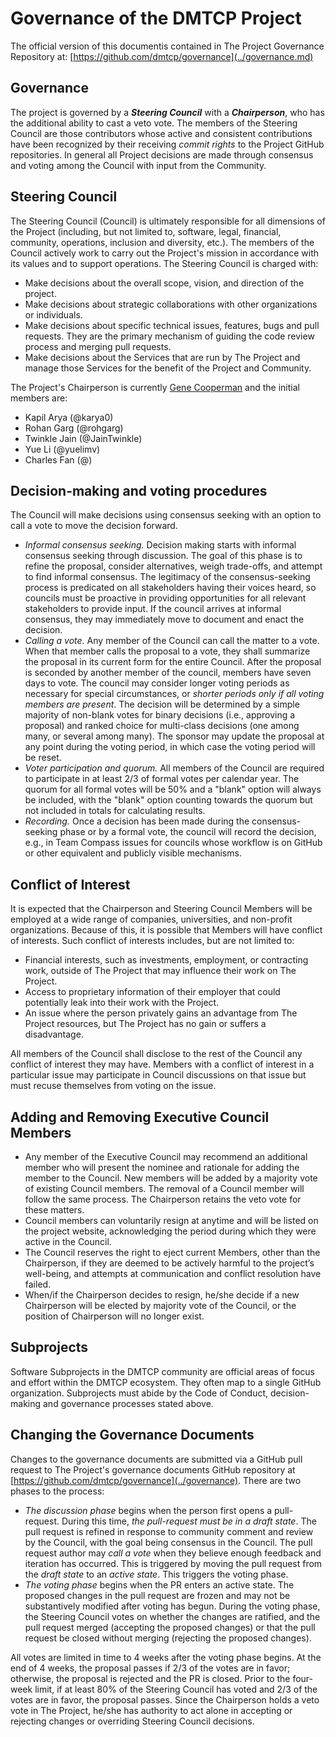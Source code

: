 # Governance of the DMTCP Project
The official version of this documentis contained in The Project Governance Repository at: [https://github.com/dmtcp/governance](../governance.md)

## Governance

The project is governed by a ***Steering Council*** with a ***Chairperson***, who has the additional ability to cast a veto vote.   The members of the Steering Council are those contributors whose active and consistent contributions have been recognized by their receiving *commit rights* to the Project GitHub repositories. In general all Project decisions are made through consensus and voting among the Council with input from the Community.

## Steering Council

The Steering Council (Council) is ultimately responsible for all dimensions of the Project (including, but not limited to, software, legal, financial, community, operations, inclusion and diversity, etc.). The members of the Council actively work to carry out the Project's mission in accordance with its values and to support operations.  The Steering Council is charged with:

-   Make decisions about the overall scope, vision, and direction of the project.
-   Make decisions about strategic collaborations with other organizations or individuals.
-   Make decisions about specific technical issues, features, bugs and pull requests. They are the primary mechanism of guiding the code review process and merging pull requests.
-   Make decisions about the Services that are run by The Project and manage those Services for the benefit of the Project and Community.

The Project's Chairperson is currently [Gene Cooperman](mailto:g.cooperman@northeastern.edu) and the initial members are: 
- Kapil Arya (@karya0)
- Rohan Garg (@rohgarg)
- Twinkle Jain (@JainTwinkle)
- Yue Li (@yuelimv)
- Charles Fan (@)

## Decision-making and voting procedures

The Council will make decisions using consensus seeking with an option to call a vote to move the decision forward. 

* *Informal consensus seeking.* Decision making starts with informal consensus seeking through discussion. The goal of this phase is to refine the proposal, consider alternatives, weigh trade-offs, and attempt to find informal consensus. The legitimacy of the consensus-seeking process is predicated on all stakeholders having their voices heard, so councils must be proactive in providing opportunities for all relevant stakeholders to provide input. If the council arrives at informal consensus, they may immediately move to document and enact the decision. 
* *Calling a vote.* Any member of the Council can call the matter to a vote. When that member calls the proposal to a vote, they shall summarize the proposal in its current form for the entire Council. After the proposal is seconded by another member of the council, members have seven days to vote. The council may consider longer voting periods as necessary for special circumstances, or _shorter periods only if all voting members are present_. The decision will be determined by a simple majority of non-blank votes for binary decisions (i.e., approving a proposal) and ranked choice for multi-class decisions (one among many, or several among many). The sponsor may update the proposal at any point during the voting period, in which case the voting period will be reset.
* *Voter participation and quorum.* All members of the Council are required to participate in at least 2/3 of formal votes per calendar year. The quorum for all formal votes will be 50% and a "blank" option will always be included, with the "blank" option counting towards the quorum but not included in totals for calculating results.
* *Recording.* Once a decision has been made during the consensus-seeking phase or by a formal vote, the council will record the decision, e.g., in Team Compass issues for councils whose workflow is on GitHub or other equivalent and publicly visible mechanisms. 

## Conflict of Interest

It is expected that the Chairperson and Steering Council Members will be employed at a wide range of companies, universities, and non-profit organizations. Because of this, it is possible that Members will have conflict of interests. Such conflict of interests includes, but are not limited to:

-   Financial interests, such as investments, employment, or contracting work, outside of The Project that may influence their work on The Project.
-   Access to proprietary information of their employer that could potentially leak into their work with the Project.
-   An issue where the person privately gains an advantage from The Project resources, but The Project has no gain or suffers a disadvantage.

All members of the Council shall disclose to the rest of the Council any conflict of interest they may have. Members with a conflict of interest in a particular issue may participate in Council discussions on that issue but must recuse themselves from voting on the issue.   

## Adding and Removing Executive Council Members

* Any member of the Executive Council may recommend an additional member who will present the nominee and rationale for adding the member to the Council.   New members will be added by a majority vote of existing Council members.  The removal of a Council member will follow the same process.  The Chairperson retains the veto vote for these matters.
* Council members can voluntarily resign at anytime and will be listed on the project website, acknowledging the period during which they were active in the Council.  
* The Council reserves the right to eject current Members, other than the Chairperson, if they are deemed to be actively harmful to the project’s well-being, and attempts at communication and conflict resolution have failed. 
* When/if the Chairperson decides to resign, he/she decide if a new Chairperson will be elected by majority vote of the Council, or the position of Chairperson will no longer exist.

## Subprojects

Software Subprojects in the DMTCP community are official areas of focus and effort within the DMTCP ecosystem. They often map to a single GitHub organization. Subprojects must abide by the Code of Conduct, decision-making and governance processes stated above.

## Changing the Governance Documents

Changes to the governance documents are submitted via a GitHub pull request to The Project's governance documents GitHub repository at [https://github.com/dmtcp/governance](../governance).  There are two phases to the process:

- *The discussion phase* begins when the person first opens a pull-request. During this time, *the pull-request must be in a draft state*. The pull request is refined in response to community comment and review by the Council, with the goal being consensus in the Council.  The pull request author may *call a vote* when they believe enough feedback and iteration has occurred. This is triggered by moving the pull request from the *draft state* to an *active state*. This triggers the voting phase. 
- *The voting phase* begins when the PR enters an active state. The proposed changes in the pull request are frozen and may not be substantively modified after voting has begun. During the voting phase, the Steering Council votes on whether the changes are ratified, and the pull request merged (accepting the proposed changes) or that the pull request be closed without merging (rejecting the proposed changes).

All votes are limited in time to 4 weeks after the voting phase begins. At the end of 4 weeks, the proposal passes if 2/3 of the votes are in favor; otherwise, the proposal is rejected and the PR is closed. Prior to the four-week limit, if at least 80% of the Steering Council has voted and 2/3 of the votes are in favor, the proposal passes. Since the Chairperson holds a veto vote in The Project, he/she has authority to act alone in accepting or rejecting changes or overriding Steering Council decisions.
